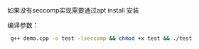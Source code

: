 如果没有seccomp实现需要通过apt install 安装



编译参数：

~~~bash
 g++ demo.cpp -o test -lseccomp && chmod +x test && ./test
~~~

